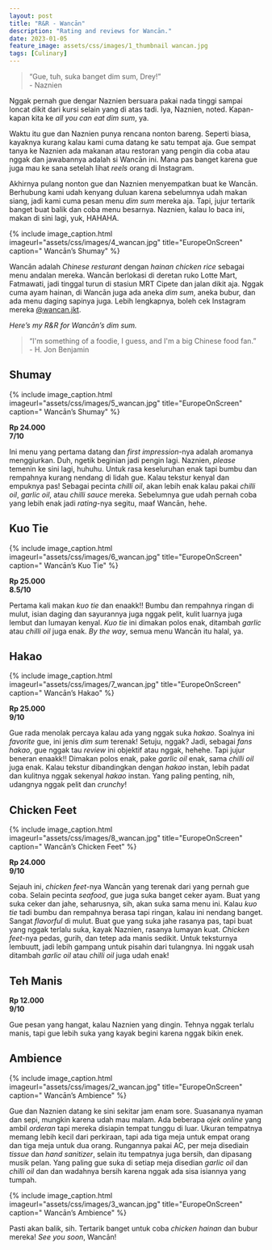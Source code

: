 ```yaml
---
layout: post
title: "R&R - Wancān"
description: "Rating and reviews for Wancān."
date: 2023-01-05
feature_image: assets/css/images/1_thumbnail wancan.jpg
tags: [Culinary]
---
```


> “Gue, tuh, suka banget dim sum, Drey!” <br> - Naznien

Nggak pernah gue dengar Naznien bersuara pakai nada tinggi sampai loncat dikit dari kursi selain yang di atas tadi. Iya, Naznien, noted. Kapan-kapan kita ke *all you can eat dim sum*, ya.

Waktu itu gue dan Naznien punya rencana nonton bareng. Seperti biasa, kayaknya kurang kalau kami cuma datang ke satu tempat aja. Gue sempat tanya ke Naznien ada makanan atau restoran yang pengin dia coba atau nggak dan jawabannya adalah si Wancān ini. Mana pas banget karena gue juga mau ke sana setelah lihat *reels* orang di Instagram. <!--more-->

Akhirnya pulang nonton gue dan Naznien menyempatkan buat ke Wancān. Berhubung kami udah kenyang duluan karena sebelumnya udah makan siang, jadi kami cuma pesan menu *dim sum* mereka aja. Tapi, jujur tertarik banget buat balik dan coba menu besarnya. Naznien, kalau lo baca ini, makan di sini lagi, yuk, HAHAHA.

{% include image_caption.html imageurl="assets/css/images/4_wancan.jpg" title="EuropeOnScreen" caption=" Wancān’s Shumay" %}

Wancān adalah *Chinese resturant* dengan *hainan chicken rice* sebagai menu andalan mereka. Wancān berlokasi di deretan ruko Lotte Mart, Fatmawati, jadi tinggal turun di stasiun MRT Cipete dan jalan dikit aja. Nggak cuma ayam hainan, di Wancān juga ada aneka *dim sum*, aneka bubur, dan ada menu daging sapinya juga. Lebih lengkapnya, boleh cek Instagram mereka [@wancan.jkt]( https://www.instagram.com/wancan.jkt/ "@wancan.jkt").

*Here’s my R&R for Wancān’s dim sum.*

> “I'm something of a foodie, I guess, and I'm a big Chinese food fan.” <br> - H. Jon Benjamin

## Shumay

{% include image_caption.html imageurl="assets/css/images/5_wancan.jpg" title="EuropeOnScreen" caption=" Wancān’s Shumay" %}

**Rp 24.000** <br> **7/10**

Ini menu yang pertama datang dan *first impression*-nya adalah aromanya menggiurkan. Duh, ngetik beginian jadi pengin lagi. Naznien, *please* temenin ke sini lagi, huhuhu. Untuk rasa keseluruhan enak tapi bumbu dan rempahnya kurang nendang di lidah gue. Kalau tekstur kenyal dan empuknya pas! Sebagai pecinta *chilli oil*, akan lebih enak kalau pakai *chilli oil*, *garlic oil*, atau *chilli sauce* mereka. Sebelumnya gue udah pernah coba yang lebih enak jadi *rating*-nya segitu, maaf Wancān, hehe.

## Kuo Tie

{% include image_caption.html imageurl="assets/css/images/6_wancan.jpg" title="EuropeOnScreen" caption=" Wancān’s Kuo Tie" %}

**Rp 25.000** <br> **8.5/10**

Pertama kali makan *kuo tie* dan enaakk!! Bumbu dan rempahnya ringan di mulut, isian daging dan sayurannya juga nggak pelit, kulit luarnya juga lembut dan lumayan kenyal. *Kuo tie* ini dimakan polos enak, ditambah *garlic* atau *chilli oil* juga enak. *By the way*, semua menu Wancān itu halal, ya.

## Hakao

{% include image_caption.html imageurl="assets/css/images/7_wancan.jpg" title="EuropeOnScreen" caption=" Wancān’s Hakao" %}

**Rp 25.000** <br> **9/10**

Gue rada menolak percaya kalau ada yang nggak suka *hakao*. Soalnya ini *favorite* gue, ini jenis *dim sum* terenak! Setuju, nggak? Jadi, sebagai *fans hakao*, gue nggak tau *review* ini objektif atau nggak, hehehe. Tapi jujur beneran enaakk!! Dimakan polos enak, pake *garlic oil* enak, sama *chilli oil* juga enak. Kalau tekstur dibandingkan dengan *hakao* instan, lebih padat dan kulitnya nggak sekenyal *hakao* instan. Yang paling penting, nih, udangnya nggak pelit dan *crunchy*!

## Chicken Feet

{% include image_caption.html imageurl="assets/css/images/8_wancan.jpg" title="EuropeOnScreen" caption=" Wancān’s Chicken Feet" %}

**Rp 24.000** <br> **9/10**

Sejauh ini, *chicken feet*-nya Wancān yang terenak dari yang pernah gue coba. Selain pecinta *seafood*, gue juga suka banget ceker ayam. Buat yang suka ceker dan jahe, seharusnya, sih, akan suka sama menu ini. Kalau *kuo tie* tadi bumbu dan rempahnya berasa tapi ringan, kalau ini nendang banget. Sangat *flavorful* di mulut. Buat gue yang suka jahe rasanya pas, tapi buat yang nggak terlalu suka, kayak Naznien, rasanya lumayan kuat. *Chicken feet*-nya pedas, gurih, dan tetep ada manis sedikit. Untuk teksturnya lembuutt, jadi lebih gampang untuk pisahin dari tulangnya. Ini nggak usah ditambah *garlic oil* atau *chilli oil* juga udah enak!

## Teh Manis

**Rp 12.000** <br> **9/10**

Gue pesan yang hangat, kalau Naznien yang dingin. Tehnya nggak terlalu manis, tapi gue lebih suka yang kayak begini karena nggak bikin enek.

## Ambience

{% include image_caption.html imageurl="assets/css/images/2_wancan.jpg" title="EuropeOnScreen" caption=" Wancān’s Ambience" %}

Gue dan Naznien datang ke sini sekitar jam enam sore. Suasananya nyaman dan sepi, mungkin karena udah mau malam. Ada beberapa *ojek online* yang ambil *orderan* tapi mereka disiapin tempat tunggu di luar. Ukuran tempatnya memang lebih kecil dari perkiraan, tapi ada tiga meja untuk empat orang dan tiga meja untuk dua orang. Rungannya pakai AC, per meja disediain *tissue* dan *hand sanitizer*, selain itu tempatnya juga bersih, dan dipasang musik pelan. Yang paling gue suka di setiap meja disedian *garlic oil* dan *chilli oil* dan dan wadahnya bersih karena nggak ada sisa isiannya yang tumpah.

{% include image_caption.html imageurl="assets/css/images/3_wancan.jpg" title="EuropeOnScreen" caption=" Wancān’s Ambience" %}

Pasti akan balik, sih. Tertarik banget untuk coba *chicken hainan* dan bubur mereka! *See you soon*, Wancān!
